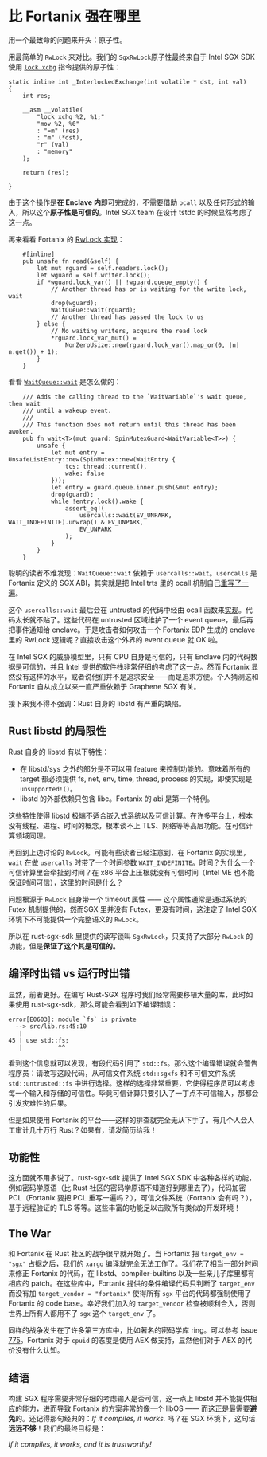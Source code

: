# 比 Fortanix 强在哪里

用一个最致命的问题来开头：原子性。

用最简单的 `RwLock` 来对比。我们的 `SgxRwLock`原子性最终来自于 Intel SGX SDK 使用 [`lock xchg`](https://github.com/intel/linux-sgx/blob/ba7f4defb679eab809fdb1f96062fcb2189619be/sdk/tlibc/gen/spinlock.c#L49) 指令提供的原子性：

```
static inline int _InterlockedExchange(int volatile * dst, int val)
{
    int res;

    __asm __volatile(
        "lock xchg %2, %1;"
        "mov %2, %0"
        : "=m" (res)
        : "m" (*dst),
        "r" (val) 
        : "memory"
    );

    return (res);
   
}
```

由于这个操作是**在 Enclave 内**即可完成的，不需要借助 `ocall` 以及任何形式的输入，所以这个**原子性是可信的**。Intel SGX team 在设计 tstdc 的时候显然考虑了这一点。

再来看看 Fortanix 的 [RwLock 实现](https://github.com/rust-lang/rust/blob/f22dca0a1bef4141e75326caacc3cd59f3d5be8e/src/libstd/sys/sgx/rwlock.rs#L31)：

```
    #[inline]
    pub unsafe fn read(&self) {
        let mut rguard = self.readers.lock();
        let wguard = self.writer.lock();
        if *wguard.lock_var() || !wguard.queue_empty() {
            // Another thread has or is waiting for the write lock, wait
            drop(wguard);
            WaitQueue::wait(rguard);
            // Another thread has passed the lock to us
        } else {
            // No waiting writers, acquire the read lock
            *rguard.lock_var_mut() =
                NonZeroUsize::new(rguard.lock_var().map_or(0, |n| n.get()) + 1);
        }
    }
```
    
看看 [`WaitQueue::wait`](https://github.com/rust-lang/rust/blob/f22dca0a1bef4141e75326caacc3cd59f3d5be8e/src/libstd/sys/sgx/waitqueue.rs#L143) 是怎么做的：

```
    /// Adds the calling thread to the `WaitVariable`'s wait queue, then wait
    /// until a wakeup event.
    ///
    /// This function does not return until this thread has been awoken.
    pub fn wait<T>(mut guard: SpinMutexGuard<WaitVariable<T>>) {
        unsafe {
            let mut entry = UnsafeListEntry::new(SpinMutex::new(WaitEntry {
                tcs: thread::current(),
                wake: false
            }));
            let entry = guard.queue.inner.push(&mut entry);
            drop(guard);
            while !entry.lock().wake {
                assert_eq!(
                    usercalls::wait(EV_UNPARK, WAIT_INDEFINITE).unwrap() & EV_UNPARK,
                    EV_UNPARK
                );
            }
        }
    }
```

聪明的读者不难发现：`WaitQueue::wait` 依赖于 `usercalls::wait`。`usercalls` 是 Fortanix 定义的 SGX ABI，其实就是把 Intel trts 里的 ocall 机制自己[重写了一遍](https://github.com/rust-lang/rust/blob/f22dca0a1bef4141e75326caacc3cd59f3d5be8e/src/libstd/sys/sgx/abi/entry.S#L221)。

这个 `usercalls::wait` 最后会在 untrusted 的代码中经由 ocall 函数来[实现](https://github.com/fortanix/rust-sgx/blob/2bffa4fa8af45619f090457fb72516fb29c92e5e/enclave-runner/src/usercalls/mod.rs#L780)。代码太长就不贴了。这些代码在 untrusted 区域维护了一个 event queue，最后再把事件通知给 enclave。于是攻击者如何攻击一个 Fortanix EDP 生成的 enclave 里的 RwLock 逻辑呢？直接攻击这个外界的 event queue 就 OK 啦。

在 Intel SGX 的威胁模型里，只有 CPU 自身是可信的，只有 Enclave 内的代码数据是可信的，并且 Intel 提供的软件栈非常仔细的考虑了这一点。然而 Fortanix 显然没有这样的水平，或者说他们并不是追求安全——而是追求方便。个人猜测这和 Fortanix 自从成立以来一直严重依赖于 Graphene SGX 有关。

接下来我不得不强调：Rust 自身的 libstd 有严重的缺陷。

## Rust libstd 的局限性

Rust 自身的 libstd 有以下特性：

* 在 libstd/sys 之外的部分是不可以用 feature 来控制功能的。意味着所有的 target 都必须提供 fs, net, env, time, thread, process 的实现，即使实现是 `unsupported!()`。
* libstd 的外部依赖只包含 libc。Fortanix 的 abi 是第一个特例。

这些特性使得 libstd 极端不适合嵌入式系统以及可信计算。在许多平台上，根本没有线程、进程、时间的概念，根本谈不上 TLS、网络等等高层功能。在可信计算领域同理。

再回到上边讨论的 `RwLock`。可能有些读者已经注意到，在 Fortanix 的实现里，`wait` 在做 `usercalls` 时带了一个时间参数 `WAIT_INDEFINITE`。时间？为什么一个可信计算里会牵扯到时间？在 x86 平台上压根就没有可信时间（Intel ME 也不能保证时间可信），这里的时间是什么？

问题根源于 `RwLock` 自身带一个 timeout 属性 —— 这个属性通常是通过系统的 Futex 机制提供的，然而SGX 里并没有 Futex，更没有时间，这注定了 Intel SGX 环境下不可能提供一个完整语义的 `RwLock`。

所以在 rust-sgx-sdk 里提供的读写锁叫 `SgxRwLock`，只支持了大部分 `RwLock` 的功能，但是**保证了这个其是可信的。**

## 编译时出错 vs 运行时出错

显然，前者更好。在编写 Rust-SGX 程序时我们经常需要移植大量的库，此时如果使用 rust-sgx-sdk，那么可能会看到如下编译错误：

```
error[E0603]: module `fs` is private
  --> src/lib.rs:45:10
   |
45 | use std::fs;
   |          ^^
```

看到这个信息就可以发现，有段代码引用了 `std::fs`。那么这个编译错误就会警告程序员：请改写这段代码，从可信文件系统 `std::sgxfs` 和不可信文件系统 `std::untrusted::fs` 中进行选择。这样的选择非常重要，它使得程序员可以考虑每一个输入和存储的可信性。毕竟可信计算只要引入了一丁点不可信输入，那都会引发灾难性的后果。

但是如果使用 Fortanix 的平台——这样的排查就完全无从下手了。有几个人会人工审计几十万行 Rust？如果有，请发简历给我！


## 功能性

这方面就不用多说了。rust-sgx-sdk 提供了 Intel SGX SDK 中各种各样的功能，例如密码学原语（比 Rust 社区的密码学原语不知道好到哪里去了），代码加密 PCL（Fortanix 要把 PCL 重写一遍吗？），可信文件系统（Fortanix 会有吗？），基于远程验证的 TLS 等等。这些丰富的功能足以击败所有类似的开发环境！

## The War

和 Fortanix 在 Rust 社区的战争很早就开始了。当 Fortanix 把 `target_env = "sgx"` 占据之后，我们的 `xargo` 编译就完全无法工作了。我们花了相当一部分时间来修正 Fortanix 的代码，在 libstd、compiler-builtins 以及一些亲儿子库里都有相应的 patch。在这些库中，Fortanix 提供的条件编译代码只判断了 `target_env` 而没有加 `target_vendor = "fortanix"` 使得所有 `sgx` 平台的代码都强制使用了 Fortanix 的 code base。幸好我们加入的 `target_vendor` 检查被顺利合入，否则世界上所有人都用不了 `sgx` 这个 `target_env` 了。

同样的战争发生在了许多第三方库中，比如著名的密码学库 ring。可以参考 issue [775](https://github.com/briansmith/ring/issues/775)。Fortanix 对于 `cpuid` 的态度是使用 AEX 做支持，显然他们对于 AEX 的代价没有什么认知。

## 结语

构建 SGX 程序需要非常仔细的考虑输入是否可信，这一点上 libstd 并不能提供相应的能力，进而导致 Fortanix 的方案非常的像一个 libOS —— 而这正是最需要**避免**的。还记得那句经典的：*If it compiles, it works.* 吗？在 SGX 环境下，这句话**远远不够**！我们的最终目标是：

*If it compiles, it works, and it is trustworthy!*

